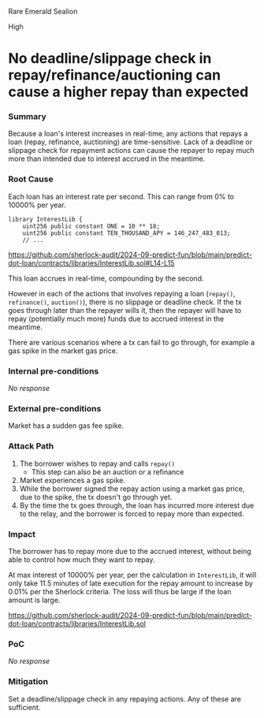 Rare Emerald Sealion

High

# No deadline/slippage check in repay/refinance/auctioning can cause a higher repay than expected

### Summary

Because a loan's interest increases in real-time, any actions that repays a loan (repay, refinance, auctioning) are time-sensitive. Lack of a deadline or slippage check for repayment actions can cause the repayer to repay much more than intended due to interest accrued in the meantime.

### Root Cause

Each loan has an interest rate per second. This can range from 0% to 10000% per year.

```solidity
library InterestLib {
    uint256 public constant ONE = 10 ** 18;
    uint256 public constant TEN_THOUSAND_APY = 146_247_483_013;
    // ...
```

https://github.com/sherlock-audit/2024-09-predict-fun/blob/main/predict-dot-loan/contracts/libraries/InterestLib.sol#L14-L15

This loan accrues in real-time, compounding by the second.

However in each of the actions that involves repaying a loan (`repay()`, `refinance()`, `auction()`), there is no slippage or deadline check. If the tx goes through later than the repayer wills it, then the repayer will have to repay (potentially much more) funds due to accrued interest in the meantime.

There are various scenarios where a tx can fail to go through, for example a gas spike in the market gas price.

### Internal pre-conditions

_No response_

### External pre-conditions

Market has a sudden gas fee spike.

### Attack Path

1. The borrower wishes to repay and calls `repay()`
    - This step can also be an auction or a refinance
2. Market experiences a gas spike. 
3. While the borrower signed the repay action using a market gas price, due to the spike, the tx doesn't go through yet.
4. By the time the tx goes through, the loan has incurred more interest due to the relay, and the borrower is forced to repay more than expected.



### Impact

The borrower has to repay more due to the accrued interest, without being able to control how much they want to repay. 

At max interest of 10000% per year, per the calculation in `InterestLib`, it will only take 11.5 minutes of late execution for the repay amount to increase by 0.01% per the Sherlock criteria. The loss will thus be large if the loan amount is large.

https://github.com/sherlock-audit/2024-09-predict-fun/blob/main/predict-dot-loan/contracts/libraries/InterestLib.sol

### PoC

_No response_

### Mitigation

Set a deadline/slippage check in any repaying actions. Any of these are sufficient.